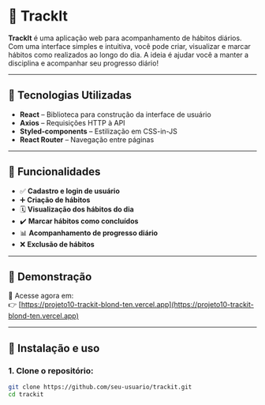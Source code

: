 # 📆 TrackIt

**TrackIt** é uma aplicação web para acompanhamento de hábitos diários. Com uma interface simples e intuitiva, você pode criar, visualizar e marcar hábitos como realizados ao longo do dia. A ideia é ajudar você a manter a disciplina e acompanhar seu progresso diário!

---

## 🚀 Tecnologias Utilizadas

- **React** – Biblioteca para construção da interface de usuário
- **Axios** – Requisições HTTP à API
- **Styled-components** – Estilização em CSS-in-JS
- **React Router** – Navegação entre páginas

---

## 🧠 Funcionalidades

- ✅ **Cadastro e login de usuário**
- ➕ **Criação de hábitos**
- 🗓️ **Visualização dos hábitos do dia**
- ✔️ **Marcar hábitos como concluídos**
- 📊 **Acompanhamento de progresso diário**
- ❌ **Exclusão de hábitos**

---

## 📸 Demonstração

🔗 Acesse agora em:  
👉 [https://projeto10-trackit-blond-ten.vercel.app](https://projeto10-trackit-blond-ten.vercel.app)

---

## 🔧 Instalação e uso

### 1. Clone o repositório:

```bash
git clone https://github.com/seu-usuario/trackit.git
cd trackit
